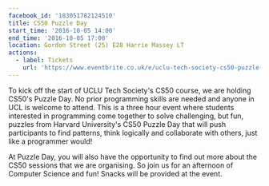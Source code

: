 ```yaml
---
facebook_id: '183051782124510'
title: CS50 Puzzle Day
start_time: '2016-10-05 14:00'
end_time: '2016-10-05 17:00'
location: Gordon Street (25) E28 Harrie Massey LT
actions:
  - label: Tickets
    url: 'https://www.eventbrite.co.uk/e/uclu-tech-society-cs50-puzzle-day-tickets-27700351497'
---
```


To kick off the start of UCLU Tech Society's CS50 course, we are holding CS50's Puzzle Day. No prior programming skills are needed and anyone in UCL is welcome to attend. This is a three hour event where students interested in programming come together to solve challenging, but fun, puzzles from Harvard University's CS50 Puzzle Day that will push participants to find patterns, think logically and collaborate with others, just like a programmer would!   
  
At Puzzle Day, you will also have the opportunity to find out more about the CS50 sessions that we are organising. So join us for an afternoon of Computer Science and fun! Snacks will be provided at the event.